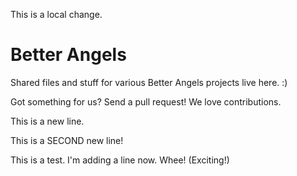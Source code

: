 This is a local change.

# Better Angels

Shared files and stuff for various Better Angels projects live here. :)

Got something for us? Send a pull request! We love contributions.

This is a new line.

This is a SECOND new line!

This is a test. I'm adding a line now. Whee! (Exciting!)
